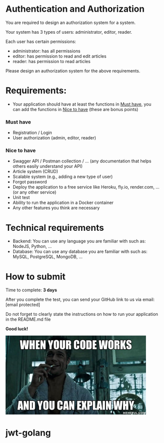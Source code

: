 # Authentication and Authorization

You are required to design an authorization system for a system.

Your system has 3 types of users: administrator, editor, reader.

Each user has certain permissions:

- administrator: has all permissions
- editor: has permission to read and edit articles
- reader: has permission to read articles

Please design an authorization system for the above requirements.

# Requirements:

- Your application should have at least the functions in [Must have](#must-have), you can add the functions in [Nice to have](#nice-to-have) (these are bonus points)

### Must have

- Registration / Login
- User authorization (admin, editor, reader)

### Nice to have

- Swagger API / Postman collection / ... (any documentation that helps others easily understand your API)
- Article system (CRUD)
- Scalable system (e.g., adding a new type of user)
- Forgot password
- Deploy the application to a free service like Heroku, fly.io, render.com, ... (or any other service)
- Unit test
- Ability to run the application in a Docker container
- Any other features you think are necessary

# Technical requirements

- Backend: You can use any language you are familiar with such as: NodeJS, Python, ...
- Database: You can use any database you are familiar with such as: MySQL, PostgreSQL, MongoDB, ...

# How to submit

Time to complete: **3 days**

After you complete the test, you can send your GitHub link to us via email: [email protected]

Do not forget to clearly state the instructions on how to run your application in the README.md file

**Good luck!**

![Your Code Work](/assets/meme.png)
# jwt-golang

